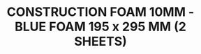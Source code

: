 ---
title: "CONSTRUCTION FOAM 10MM - BLUE FOAM 195 x 295 MM (2 SHEETS)"
price: "850.0"
desc: ""
img_path: "/assets/img/AK-8097.jpg"
brand: AK
available: true
special_offer: false
new: false
soon: false
cat: "Diorame"
subcat: "DI-AK-Interactive"
subsubcat: "BM"
sifra: "AK-8097"
---